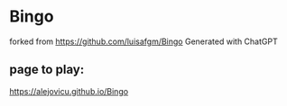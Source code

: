 # Bingo
forked from https://github.com/luisafgm/Bingo
Generated with ChatGPT

## page to play:

https://alejovicu.github.io/Bingo